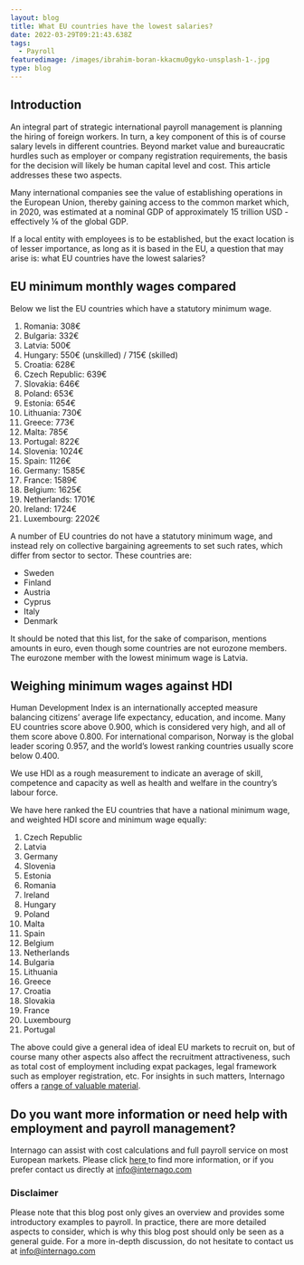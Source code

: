 ```yaml
---
layout: blog
title: What EU countries have the lowest salaries?
date: 2022-03-29T09:21:43.638Z
tags:
  - Payroll
featuredimage: /images/ibrahim-boran-kkacmu0gyko-unsplash-1-.jpg
type: blog
---
```


<!--StartFragment-->

## Introduction

An integral part of strategic international payroll management is planning the hiring of foreign workers. In turn, a key component of this is of course salary levels in different countries. Beyond market value and bureaucratic hurdles such as employer or company registration requirements, the basis for the decision will likely be human capital level and cost. This article addresses these two aspects.

Many international companies see the value of establishing operations in the European Union, thereby gaining access to the common market which, in 2020, was estimated at a nominal GDP of approximately 15 trillion USD - effectively ⅙ of the global GDP.

If a local entity with employees is to be established, but the exact location is of lesser importance, as long as it is based in the EU, a question that may arise is: what EU countries have the lowest salaries?

## EU minimum monthly wages compared

Below we list the EU countries which have a statutory minimum wage.

1. Romania: 308€
2. Bulgaria: 332€
3. Latvia: 500€
4. Hungary: 550€ (unskilled) / 715€ (skilled)
5. Croatia: 628€
6. Czech Republic: 639€
7. Slovakia: 646€
8. Poland: 653€
9. Estonia: 654€
10. Lithuania: 730€
11. Greece: 773€
12. Malta: 785€
13. Portugal: 822€
14. Slovenia: 1024€
15. Spain: 1126€
16. Germany: 1585€
17. France: 1589€
18. Belgium: 1625€
19. Netherlands: 1701€
20. Ireland: 1724€
21. Luxembourg: 2202€

A number of EU countries do not have a statutory minimum wage, and instead rely on collective bargaining agreements to set such rates, which differ from sector to sector. These countries are:

- Sweden
- Finland
- Austria
- Cyprus
- Italy
- Denmark

It should be noted that this list, for the sake of comparison, mentions amounts in euro, even though some countries are not eurozone members. The eurozone member with the lowest minimum wage is Latvia.

## Weighing minimum wages against HDI

Human Development Index is an internationally accepted measure balancing citizens’ average life expectancy, education, and income. Many EU countries score above 0.900, which is considered very high, and all of them score above 0.800. For international comparison, Norway is the global leader scoring 0.957, and the world’s lowest ranking countries usually score below 0.400.

We use HDI as a rough measurement to indicate an average of skill, competence and capacity as well as health and welfare in the country’s labour force.

We have here ranked the EU countries that have a national minimum wage, and weighted HDI score and minimum wage equally:

1. Czech Republic
2. Latvia
3. Germany
4. Slovenia
5. Estonia
6. Romania
7. Ireland
8. Hungary
9. Poland
10. Malta
11. Spain
12. Belgium
13. Netherlands
14. Bulgaria
15. Lithuania
16. Greece
17. Croatia
18. Slovakia
19. France
20. Luxembourg
21. Portugal

The above could give a general idea of ideal EU markets to recruit on, but of course many other aspects also affect the recruitment attractiveness, such as total cost of employment including expat packages, legal framework such as employer registration, etc. For insights in such matters, Internago offers a [range of valuable material](https://www.internago.com/blog-news/).

## Do you want more information or need help with employment and payroll management?

Internago can assist with cost calculations and full payroll service on most European markets. Please click [here ](https://www.internago.com/our-services)to find more information, or if you prefer contact us directly at [info@internago.com](mailto:info@internago.com)

### Disclaimer

Please note that this blog post only gives an overview and provides some introductory examples to payroll. In practice, there are more detailed aspects to consider, which is why this blog post should only be seen as a general guide. For a more in-depth discussion, do not hesitate to contact us at [info@internago.com](mailto:info@internago.com)

<!--EndFragment-->
